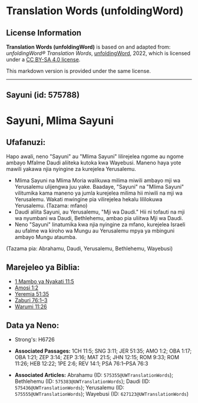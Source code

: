 # Translation Words (unfoldingWord)

## License Information

**Translation Words (unfoldingWord)** is based on and adapted from: _unfoldingWord® Translation Words_, [unfoldingWord](https://unfoldingword.org/utw), 2022, which is licensed under a [CC BY-SA 4.0 license](https://creativecommons.org/licenses/by-sa/4.0/legalcode.en).

This markdown version is provided under the same license.



--------------------------------

## Sayuni (id: 575788)

Sayuni, Mlima Sayuni
====================

Ufafanuzi:
----------

Hapo awali, neno "Sayuni" au "Mlima Sayuni" lilirejelea ngome au ngome ambayo Mfalme Daudi aliiteka kutoka kwa Wayebusi. Maneno haya yote mawili yakawa njia nyingine za kurejelea Yerusalemu.

* Mlima Sayuni na Mlima Moria walikuwa milima miwili ambayo mji wa Yerusalemu ulijengwa juu yake. Baadaye, "Sayuni" na "Mlima Sayuni" vilitumika kama maneno ya jumla kurejelea milima hii miwili na mji wa Yerusalemu. Wakati mwingine pia vilirejelea hekalu lililokuwa Yerusalemu. (Tazama: mfano)
* Daudi aliita Sayuni, au Yerusalemu, "Mji wa Daudi." Hii ni tofauti na mji wa nyumbani wa Daudi, Bethlehemu, ambao pia uliitwa Mji wa Daudi.
* Neno "Sayuni" linatumika kwa njia nyingine za mfano, kurejelea Israeli au ufalme wa kiroho wa Mungu au Yerusalemu mpya ya mbinguni ambayo Mungu ataumba.

(Tazama pia: Abrahamu, Daudi, Yerusalemu, Bethlehemu, Wayebusi)

Marejeleo ya Biblia:
--------------------

* [1 Mambo ya Nyakati 11:5](https://ref.ly/1Chr11:5)
* [Amosi 1:2](https://ref.ly/Amos1:2)
* [Yeremia 51:35](https://ref.ly/Jer51:35)
* [Zaburi 76:1–3](https://ref.ly/Ps76:1-Ps76:3)
* [Warumi 11:26](https://ref.ly/Rom11:26)

Data ya Neno:
-------------

* Strong's: H6726

* **Associated Passages:** 1CH 11:5; SNG 3:11; JER 51:35; AMO 1:2; OBA 1:17; OBA 1:21; ZEP 3:14; ZEP 3:16; MAT 21:5; JHN 12:15; ROM 9:33; ROM 11:26; HEB 12:22; 1PE 2:6; REV 14:1; PSA 76:1–PSA 76:3
* **Associated Articles:** Abrahamu (ID: `575355@UWTranslationWords`); Bethlehemu (ID: `575383@UWTranslationWords`); Daudi (ID: `575436@UWTranslationWords`); Yerusalemu (ID: `575555@UWTranslationWords`); Wayebusi (ID: `627123@UWTranslationWords`)

